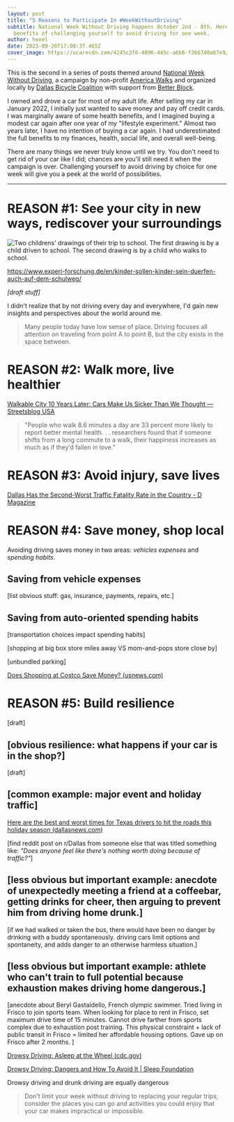```yaml
---
layout: post
title: "5 Reasons to Participate In #WeekWithoutDriving"
subtitle: National Week Without Driving happens October 2nd - 8th. Here are five
  benefits of challenging yourself to avoid driving for one week.
author: hexel
date: 2023-09-26T17:08:37.465Z
cover_image: https://ucarecdn.com/4245c2f6-4096-445c-a6b6-f3667d0a67e9/
---
```

This is the second in a series of posts themed around [National Week Without Driving](https://americawalks.org/campaigns/national-week-without-driving/), a campaign by non-profit [America Walks](https://americawalks.org/) and organized locally by [Dallas Bicycle Coalition](https://dallasbicyclecoalition.org/dallas-bike-coalition) with support from [Better Block](https://www.betterblock.org/).

I owned and drove a car for most of my adult life. After selling my car in January 2022, I initially just wanted to save money and pay off credit cards. I was marginally aware of some health benefits, and I imagined buying a modest car again after one year of my "lifestyle experiment." Almost two years later, I have no intention of buying a car again. I had underestimated the full benefits to my finances, health, social life, and overall well-being.

There are many things we never truly know until we try. You don't need to get rid of your car like I did; chances are you'll still need it when the campaign is over. Challenging yourself to avoid driving by choice for one week will give you a peek at the world of possibilities.

- - -

# REASON #1: See your city in new ways, rediscover your surroundings

![Two childrens' drawings of their trip to school. The first drawing is by a child driven to school. The second drawing is by a child who walks to school.](https://ucarecdn.com/db115268-6435-498b-95c0-e4d3560c3a59/ "When asked to draw their trip to school, children who walk to school drew a more vibrant picture than those driven in a car. Every student should have the option to walk or bike to school in a safe manner, full stop. (via Margrit Stamm)")

https://www.experi-forschung.de/en/kinder-sollen-kinder-sein-duerfen-auch-auf-dem-schulweg/

*\[draft stuff]*

I didn't realize that by not driving every day and everywhere, I'd gain new insights and perspectives about the world around me.

> Many people today have low sense of place. Driving focuses all attention on traveling from point A to point B, but the city exists in the space between.

# REASON #2: Walk more, live healthier

[Walkable City 10 Years Later: Cars Make Us Sicker Than We Thought — Streetsblog USA](https://usa.streetsblog.org/2022/11/15/walkable-city-10-years-later-cars-make-us-sicker-than-we-thought)

> "People who walk 8.6 minutes a day are 33 percent more likely to report better mental health. . .  researchers found that if someone shifts from a long commute to a walk, their happiness increases as much as if they’d fallen in love."

# REASON #3: Avoid injury, save lives

[Dallas Has the Second-Worst Traffic Fatality Rate in the Country - D Magazine](https://www.dmagazine.com/frontburner/2021/11/dallas-has-the-second-worst-traffic-fatality-rate-in-the-country/)

# REASON #4: Save money, shop local

Avoiding driving saves money in two areas: *vehicles expenses* and *spending habits*. 

## Saving from vehicle expenses

\[list obvious stuff: gas, insurance, payments, repairs, etc.]

## Saving from auto-oriented spending habits  

\[transportation choices impact spending habits]

\[shopping at big box store miles away VS mom-and-pops store close by]

\[unbundled parking]

[Does Shopping at Costco Save Money? (usnews.com)](https://money.usnews.com/money/blogs/alpha-consumer/2011/08/30/does-shopping-at-costco-save-money)



# REASON #5: Build resilience

\[draft]

## \[obvious resilience: what happens if your car is in the shop?]

\[draft]

## \[common example: major event and holiday traffic]

[Here are the best and worst times for Texas drivers to hit the roads this holiday season (dallasnews.com)](https://www.dallasnews.com/news/2022/12/20/here-are-the-best-and-worst-times-for-texas-drivers-to-hit-the-roads-this-holiday-season/)

[find reddit post on r/Dallas from someone else that was titled something like: *"Does anyone feel like there's nothing worth doing because of traffic?"*] 

## \[less obvious but important example: anecdote of unexpectedly meeting a friend at a coffeebar, getting drinks for cheer, then arguing to prevent him from driving home drunk.]

\[if we had walked or taken the bus, there would have been no danger by drinking with a buddy spontaneously. driving cars limit options and spontaneity, and adds danger to an otherwise harmless situation.]

## \[less obvious but important example: athlete who can't train to full potential because exhaustion makes driving home dangerous.]

\[anecdote about Beryl Gastaldello, French olympic swimmer. Tried living in Frisco to join sports team. When looking for place to rent in Frisco, set maximum drive time of 15 minutes. Cannot drive farther from sports complex due to exhaustion post training. This physical constraint + lack of public transit in Frisco = limited her affordable housing options. Gave up on Frisco after 2 months. ]

[Drowsy Driving: Asleep at the Wheel (cdc.gov)](https://www.cdc.gov/sleep/features/drowsy-driving.html)

[Drowsy Driving: Dangers and How To Avoid It | Sleep Foundation](https://www.sleepfoundation.org/drowsy-driving)

Drowsy driving and drunk driving are equally dangerous

> Don't limit your week without driving to replacing your regular trips; consider the places you can go and activities you could enjoy that your car makes impractical or impossible.